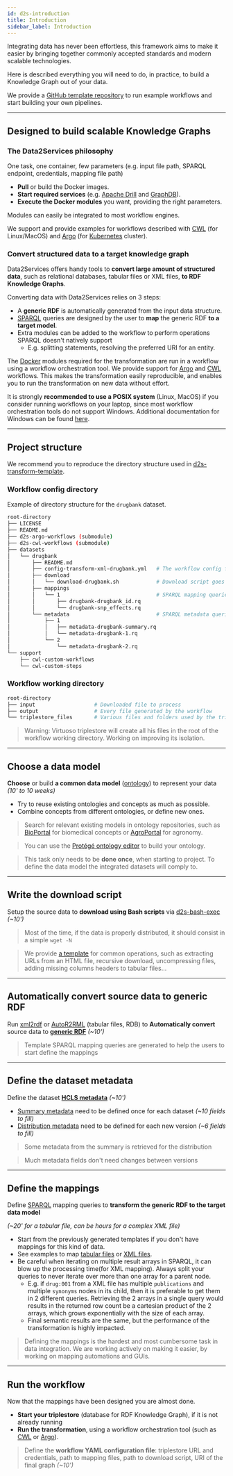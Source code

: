 ```yaml
---
id: d2s-introduction
title: Introduction
sidebar_label: Introduction
---
```


Integrating data has never been effortless, this framework aims to make it easier by bringing together commonly accepted standards and modern scalable technologies.

Here is described everything you will need to do, in practice, to build a Knowledge Graph out of your data.

We provide a [GitHub template repository](https://github.com/MaastrichtU-IDS/d2s-transform-template/) to run example workflows and start building your own pipelines.

---

## Designed to build scalable Knowledge Graphs

### The Data2Services philosophy

One task, one container, few parameters (e.g. input file path, SPARQL endpoint, credentials, mapping file path)

- **Pull** or build the Docker images.
- **Start required services** (e.g. [Apache Drill](https://github.com/amalic/apache-drill) and [GraphDB](https://github.com/MaastrichtU-IDS/graphdb)).
- **Execute the Docker modules** you want, providing the right parameters.

Modules can easily be integrated to most workflow engines. 

We support and provide examples for workflows described with [CWL](https://www.commonwl.org/) (for Linux/MacOS) and [Argo](https://argoproj.github.io/argo/) (for [Kubernetes](https://kubernetes.io/) cluster).

### Convert structured data to a target knowledge graph

Data2Services offers handy tools to **convert large amount of structured data**, such as relational databases, tabular files or XML files, **to RDF Knowledge Graphs**. 

Converting data with Data2Services relies on 3 steps:

* A **generic RDF** is automatically generated from the input data structure.
* [SPARQL](https://www.w3.org/TR/sparql11-query/) queries are designed by the user to **map** the generic RDF **to a target model**. 
* Extra modules can be added to the workflow to perform operations SPARQL doesn't natively support 
  * E.g. splitting statements, resolving the preferred URI for an entity.

The [Docker](https://docs.docker.com/install/) modules required for the transformation are run in a workflow using a workflow orchestration tool. We provide support for [Argo](https://argoproj.github.io/argo/) and [CWL](https://www.commonwl.org/) workflows. This makes the transformation easily reproducible, and enables you to run the transformation on new data without effort.

It is strongly **recommended to use a POSIX system** (Linux, MacOS) if you consider running workflows on your laptop, since most workflow orchestration tools do not support Windows. Additional documentation for Windows can be found [here](/docs/guide-windows).

---

## Project structure

We recommend you to reproduce the directory structure used in [d2s-transform-template](https://github.com/MaastrichtU-IDS/d2s-transform-template).

### Workflow config directory

Example of directory structure for the `drugbank` dataset.

```bash
root-directory
├── LICENSE
├── README.md
├── d2s-argo-workflows (submodule)
├── d2s-cwl-workflows (submodule)
├── datasets
│   └── drugbank
│       ├── README.md
│       ├── config-transform-xml-drugbank.yml	# The workflow config file
│       ├── download
│       │   └── download-drugbank.sh			# Download script goes here
│       ├── mappings
│       │   └── 1								# SPARQL mapping queries goes here 
│       │       ├── drugbank-drugbank_id.rq
│       │       └── drugbank-snp_effects.rq
│       └── metadata							# SPARQL metadata queries goes here 
│           ├── 1
│           │   ├── metadata-drugbank-summary.rq
│           │   └── metadata-drugbank-1.rq
│           └── 2
│               └── metadata-drugbank-2.rq
└── support
    ├── cwl-custom-workflows
    └── cwl-custom-steps
```

### Workflow working directory

```bash
root-directory
├── input					# Downloaded file to process
├── output					# Every file generated by the workflow
└── triplestore_files		# Various files and folders used by the triplestore
```

> Warning: Virtuoso triplestore will create all his files in the root of the workflow working directory. Working on improving its isolation.

---

## Choose a data model

**Choose** or build **a common data model** ([ontology](https://www.w3.org/standards/semanticweb/ontology)) to represent your data *(10' to 10 weeks)*

* Try to reuse existing ontologies and concepts as much as possible.
* Combine concepts from different ontologies, or define new ones.

> Search for relevant existing models in ontology repositories, such as [BioPortal](https://bioportal.bioontology.org/recommender) for biomedical concepts or [AgroPortal](http://agroportal.lirmm.fr/recommender) for agronomy.

> You can use the [Protégé ontology editor](https://protege.stanford.edu/) to build your ontology.

> This task only needs to be **done once**, when starting to project. To define the data model the integrated datasets will comply to.

---

## Write the download script

Setup the source data to **download using Bash scripts** via [d2s-bash-exec](https://github.com/MaastrichtU-IDS/d2s-bash-exec) *(~10')*

> Most of the time, if the data is properly distributed, it should consist in a simple `wget -N` 

> We provide [a template](https://github.com/MaastrichtU-IDS/d2s-download/blob/master/datasets/TEMPLATE/download.sh) for common operations, such as extracting URLs from an HTML file, recursive download, uncompressing files, adding missing columns headers to tabular files...

---

## Automatically convert source data to generic RDF

Run [xml2rdf](https://github.com/MaastrichtU-IDS/xml2rdf) or [AutoR2RML](https://github.com/MaastrichtU-IDS/AutoR2RML) (tabular files, RDB) to **Automatically convert** source data to [**generic RDF**](https://raw.githubusercontent.com/MaastrichtU-IDS/d2s-transform-template/master/output/stitch-sample/rdf_output.nq) *(~10')*

> Template SPARQL mapping queries are generated to help the users to start define the mappings

---

## Define the dataset metadata

Define the dataset [**HCLS metadata**](https://www.w3.org/TR/hcls-dataset/) *(~10')*

* [Summary metadata](https://github.com/MaastrichtU-IDS/d2s-transform-template/blob/master/mapping/drugbank/metadata/1/metadata-drugbank-summary.rq) need to be defined once for each dataset *(~10 fields to fill)*
* [Distribution metadata](https://github.com/MaastrichtU-IDS/d2s-transform-template/blob/master/mapping/drugbank/metadata/1/metadata-drugbank-1.rq) need to be defined for each new version *(~6 fields to fill)*

> Some metadata from the summary is retrieved for the distribution

> Much metadata fields don't need changes between versions

---

## Define the mappings

Define [SPARQL](https://www.w3.org/TR/sparql11-query/) mapping queries to **transform the generic RDF to the target data model** 

*(~20' for a tabular file, can be hours for a complex XML file)*

* Start from the previously generated templates if you don't have mappings for this kind of data.
* See examples to map [tabular files](https://github.com/MaastrichtU-IDS/d2s-transform-template/blob/master/mapping/stitch/transform/1/insert-stitch.rq) or [XML files](https://github.com/MaastrichtU-IDS/d2s-transform-template/tree/master/mapping/drugbank/transform/1).
* Be careful when iterating on multiple result arrays in SPARQL, it can blow up the processing time(for XML mapping). Always split your queries to never iterate over more than one array for a parent node.
  * E.g. if `drug:001` from a XML file has multiple `publications` and multiple `synonyms` nodes in its child, then it is preferable to get them in 2 different queries. Retrieving the 2 arrays in a single query would results in the returned row count be a cartesian product of the 2 arrays, which grows exponentially with the size of each array.
  * Final semantic results are the same, but the performance of the transformation is highly impacted.

>  Defining the mappings is the hardest and most cumbersome task in data integration. We are working actively on making it easier, by working on mapping automations and GUIs. 

---

## Run the workflow

Now that the mappings have been designed you are almost done.

* **Start your triplestore** (database for RDF Knowledge Graph), if it is not already running
* **Run the transformation**, using a workflow orchestration tool (such as [CWL](https://www.commonwl.org/) or [Argo](https://argoproj.github.io/argo/)).

> Define the **workflow YAML configuration file**: triplestore URL and credentials, path to mapping files, path to download script, URI of the final graph *(~10')*
